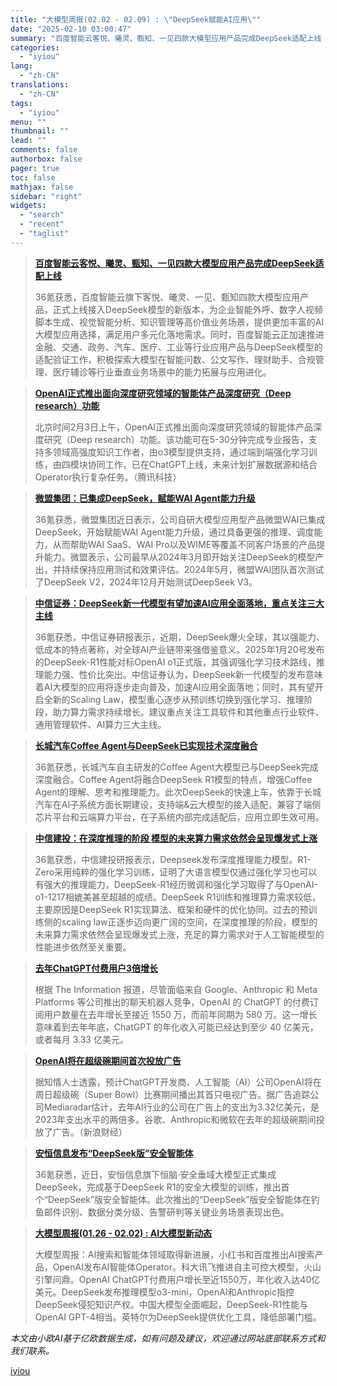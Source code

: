 ```yaml
---
title: "大模型周报(02.02 - 02.09) : \"DeepSeek赋能AI应用\""
date: "2025-02-10 03:00:47"
summary: "百度智能云客悦、曦灵、甄知、一见四款大模型应用产品完成DeepSeek适配上线        36..."
categories:
  - "iyiou"
lang:
  - "zh-CN"
translations:
  - "zh-CN"
tags:
  - "iyiou"
menu: ""
thumbnail: ""
lead: ""
comments: false
authorbox: false
pager: true
toc: false
mathjax: false
sidebar: "right"
widgets:
  - "search"
  - "recent"
  - "taglist"
---
```


> **[百度智能云客悦、曦灵、甄知、一见四款大模型应用产品完成DeepSeek适配上线](https://data.iyiou.com/intelligence/details/6aa405d917a7b2e2dbe43e5be21948b5)**
> 
> 
> 36氪获悉，百度智能云旗下客悦、曦灵、一见、甄知四款大模型应用产品，正式上线接入DeepSeek模型的新版本，为企业智能外呼、数字人视频脚本生成、视觉智能分析、知识管理等高价值业务场景，提供更加丰富的AI大模型应用选择，满足用户多元化落地需求。同时，百度智能云正加速推进金融、交通、政务、汽车、医疗、工业等行业应用产品与DeepSeek模型的适配验证工作，积极探索大模型在智能问数、公文写作、理财助手、合规管理、医疗辅诊等行业垂直业务场景中的能力拓展与应用进化。

> **[OpenAI正式推出面向深度研究领域的智能体产品深度研究（Deep research）功能](https://data.iyiou.com/intelligence/details/215f1b625d3faaf2ac97b6822eb33e85)**
> 
> 
> 北京时间2月3日上午，OpenAI正式推出面向深度研究领域的智能体产品深度研究（Deep research）功能。该功能可在5-30分钟完成专业报告，支持多领域高强度知识工作者，由o3模型提供支持，通过端到端强化学习训练，由四模块协同工作，已在ChatGPT上线，未来计划扩展数据源和结合Operator执行复杂任务。（腾讯科技）

> **[微盟集团：已集成DeepSeek，赋能WAI Agent能力升级](https://data.iyiou.com/intelligence/details/8bdf4eb9ea5a6441d4a339799cd1ff05)**
> 
> 
> 36氪获悉，微盟集团近日表示，公司自研大模型应用型产品微盟WAI已集成DeepSeek，开始赋能WAI Agent能力升级，通过具备更强的推理、调度能力，从而帮助WAI SaaS、WAI Pro以及WIME等覆盖不同客户场景的产品提升能力。微盟表示，公司最早从2024年3月即开始关注DeepSeek的模型产出，并持续保持应用测试和效果评估。2024年5月，微盟WAI团队首次测试了DeepSeek V2，2024年12月开始测试DeepSeek V3。

> **[中信证券：DeepSeek新一代模型有望加速AI应用全面落地，重点关注三大主线](https://data.iyiou.com/intelligence/details/32ce8c69eb06c8e7a76bdb6346aaff53)**
> 
> 
> 36氪获悉，中信证券研报表示，近期，DeepSeek爆火全球，其以强能力、低成本的特点著称，对全球AI产业链带来强借鉴意义。2025年1月20号发布的DeepSeek-R1性能对标OpenAI o1正式版，其强调强化学习技术路线，推理能力强、性价比突出。中信证券认为，DeepSeek新一代模型的发布意味着AI大模型的应用将逐步走向普及，加速AI应用全面落地；同时，其有望开启全新的Scaling Law，模型重心逐步从预训练切换到强化学习、推理阶段，助力算力需求持续增长。建议重点关注工具软件和其他重点行业软件、通用管理软件、AI算力三大主线。

> **[长城汽车Coffee Agent与DeepSeek已实现技术深度融合](https://data.iyiou.com/intelligence/details/d867728e29317ee33080fd25cb676945)**
> 
> 
> 36氪获悉，长城汽车自主研发的Coffee Agent大模型已与DeepSeek完成深度融合。Coffee Agent将融合DeepSeek R1模型的特点，增强Coffee Agent的理解、思考和推理能力。此次DeepSeek的快速上车，依靠于长城汽车在AI子系统方面长期建设，支持端&云大模型的接入适配，兼容了端侧芯片平台和云端算力平台，在子系统内部完成适配后，应用立即生效可用。

> **[中信建投：在深度推理的阶段 模型的未来算力需求依然会呈现爆发式上涨](https://data.iyiou.com/intelligence/details/223c12a02593bddab3c5cb552cfe9f15)**
> 
> 
> 36氪获悉，中信建投研报表示，Deepseek发布深度推理能力模型。R1-Zero采用纯粹的强化学习训练，证明了大语言模型仅通过强化学习也可以有强大的推理能力，DeepSeek-R1经历微调和强化学习取得了与OpenAI-o1-1217相媲美甚至超越的成绩。DeepSeek R1训练和推理算力需求较低，主要原因是DeepSeek R1实现算法、框架和硬件的优化协同。过去的预训练侧的scaling law正逐步迈向更广阔的空间，在深度推理的阶段，模型的未来算力需求依然会呈现爆发式上涨，充足的算力需求对于人工智能模型的性能进步依然至关重要。

> **[去年ChatGPT付费用户3倍增长](https://data.iyiou.com/intelligence/details/9218ce15d7109c282796677053ddeb51)**
> 
> 
> 根据 The Information 报道，尽管面临来自 Google、Anthropic 和 Meta Platforms 等公司推出的聊天机器人竞争，OpenAI 的 ChatGPT 的付费订阅用户数量在去年增长至接近 1550 万，而前年同期为 580 万。这一增长意味着到去年年底，ChatGPT 的年化收入可能已经达到至少 40 亿美元，或者每月 3.33 亿美元。

> **[OpenAI将在超级碗期间首次投放广告](https://data.iyiou.com/intelligence/details/a402624186761e1e60406e2ae5c6a013)**
> 
> 
> 据知情人士透露，预计ChatGPT开发商、人工智能（AI）公司OpenAI将在周日超级碗（Super Bowl）比赛期间播出其首只电视广告。据广告追踪公司Mediaradar估计，去年AI行业的公司在广告上的支出为3.32亿美元，是2023年支出水平的两倍多。谷歌、Anthropic和微软在去年的超级碗期间投放了广告。（新浪财经）

> **[安恒信息发布“DeepSeek版”安全智能体](https://data.iyiou.com/intelligence/details/05f61420adce9247744391892dc2e116)**
> 
> 
> 36氪获悉，近日，安恒信息旗下恒脑·安全垂域大模型正式集成DeepSeek，完成基于DeepSeek R1的安全大模型的训练，推出首个“DeepSeek”版安全智能体。此次推出的“DeepSeek”版安全智能体在钓鱼邮件识别、数据分类分级、告警研判等关键业务场景表现出色。

> **[大模型周报(01.26 - 02.02) : AI大模型新动态](https://data.iyiou.com/intelligence/details/da172618138958bf5c7ee7fb469ad23a)**
> 
> 
> 大模型周报：AI搜索和智能体领域取得新进展，小红书和百度推出AI搜索产品，OpenAI发布AI智能体Operator。科大讯飞推进自主可控大模型，火山引擎问鼎。OpenAI ChatGPT付费用户增长至近1550万，年化收入达40亿美元。DeepSeek发布推理模型o3-mini，OpenAI和Anthropic指控DeepSeek侵犯知识产权。中国大模型全面崛起，DeepSeek-R1性能与OpenAI GPT-4相当。英特尔为DeepSeek提供优化工具，降低部署门槛。

*本文由小欧AI基于亿欧数据生成，如有问题及建议，欢迎通过网站底部联系方式和我们联系。*

[iyiou](https://www.iyiou.com/data/202502101089820)
